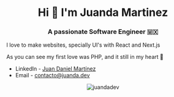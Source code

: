 <h1 align="center">Hi 👋 I'm Juanda Martinez</h1>
<h3 align="center">A passionate Software Engineer 🇲🇽</h3>

<p>I love to make websites, specially UI's with React and Next.js</p>
<p>As you can see my first love was PHP, and it still in my heart 💙</p>

- LinkedIn - [Juan Daniel Martínez](https://www.linkedin.com/in/juandadev/)
- Email - [contacto@juanda.dev](mailto:contacto@juanda.dev)

<p align="center">
  <img src="https://github-readme-stats.vercel.app/api/top-langs/?username=juandadev&layout=compact" alt="juandadev" />
</p>
